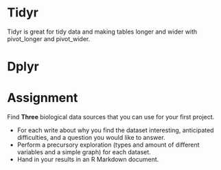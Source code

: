 # Tidyr
Tidyr is great for tidy data and making tables longer and wider with pivot_longer and pivot_wider.

# Dplyr

# Assignment

Find **Three** biological data sources that you can use for your first project. 
- For each write about why you find the dataset interesting, anticipated difficulties, and a question you would like to answer. 
- Perform a precursory exploration (types and amount of different variables and a simple graph) for each dataset.
- Hand in your results in an R Markdown document.
